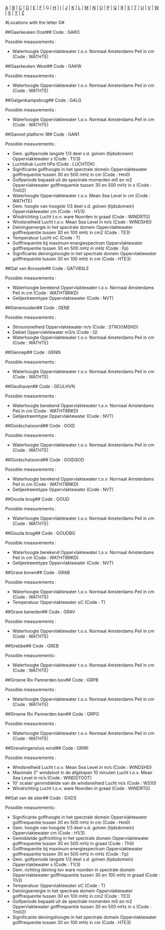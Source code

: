 [A](location_A.md) | [B](location_B.md) | [C](location_C.md) | [D](location_D.md) | [E](location_E.md) | [F](location_F.md) | G | [H](location_H.md) | [I](location_I.md) | [J](location_J.md) | [K](location_K.md) | [L](location_L.md) | [M](location_M.md) | [N](location_N.md) | [O](location_O.md) | [P](location_P.md) | [Q](location_Q.md) | [R](location_R.md) | [S](location_S.md) | [T](location_T.md) | [U](location_U.md) | [V](location_V.md) | [W](location_W.md) | [X](location_X.md) | [Y](location_Y.md) | [Z](location_Z.md)

#Locations with the letter G#


##Gaarkeuken Oost##
Code : GAKO

Possible measurements :
* Waterhoogte Oppervlaktewater t.o.v. Normaal Amsterdams Peil in cm (Code : WATHTE)

##Gaarkeuken West##
Code : GAKW

Possible measurements :
* Waterhoogte Oppervlaktewater t.o.v. Normaal Amsterdams Peil in cm (Code : WATHTE)

##Galgenkampsbrug##
Code : GALG

Possible measurements :
* Waterhoogte Oppervlaktewater t.o.v. Normaal Amsterdams Peil in cm (Code : WATHTE)

##Gannet platform 1##
Code : GAN1

Possible measurements :
* Gem. golfperiode langste 1/3 deel v.d. golven (tijdsdomein) Oppervlaktewater s (Code : T1/3)
* Luchtdruk Lucht hPa (Code : LUCHTDK)
* Significante golfhoogte in het spectrale domein Oppervlaktewater golffrequentie tussen 30 en 500 mHz in cm (Code : Hm0)
* Golfperiode bepaald uit de spectrale momenten m0 en m2 Oppervlaktewater golffrequentie tussen 30 en 500 mHz in s (Code : Tm02)
* Waterhoogte Oppervlaktewater t.o.v. Mean Sea Level in cm (Code : WATHTE)
* Gem. hoogte van hoogste 1/3 deel v.d. golven (tijdsdomein) Oppervlaktewater cm (Code : H1/3)
* Windrichting Lucht t.o.v. ware Noorden in graad (Code : WINDRTG)
* Windsnelheid Lucht t.o.v. Mean Sea Level in m/s (Code : WINDSHD)
* Deiningsenergie in het spectrale domein Oppervlaktewater golffrequentie tussen 30 en 100 mHz in cm2 (Code : TE3)
* Temperatuur Lucht oC (Code : T)
* Golffrequentie bij maximum energiespectrum Oppervlaktewater golffrequentie tussen 30 en 500 mHz in mHz (Code : Fp)
* Significante deiningshoogte in het spectrale domein Oppervlaktewater golffrequentie tussen 30 en 100 mHz in cm (Code : HTE3)

##Gat van Borssele##
Code : GATVBSLE

Possible measurements :
* Waterhoogte berekend Oppervlaktewater t.o.v. Normaal Amsterdams Peil in cm (Code : WATHTBRKD)
* Getijextreemtype Oppervlaktewater  (Code : NVT)

##Genemuiden##
Code : GENE

Possible measurements :
* Stroomsnelheid Oppervlaktewater m/s (Code : STROOMSHD)
* Debiet Oppervlaktewater m3/s (Code : Q)
* Waterhoogte Oppervlaktewater t.o.v. Normaal Amsterdams Peil in cm (Code : WATHTE)

##Gennep##
Code : GENN

Possible measurements :
* Waterhoogte Oppervlaktewater t.o.v. Normaal Amsterdams Peil in cm (Code : WATHTE)

##Geulhaven##
Code : GEULHVN

Possible measurements :
* Waterhoogte berekend Oppervlaktewater t.o.v. Normaal Amsterdams Peil in cm (Code : WATHTBRKD)
* Getijextreemtype Oppervlaktewater  (Code : NVT)

##Goidschalxoord##
Code : GOID

Possible measurements :
* Waterhoogte Oppervlaktewater t.o.v. Normaal Amsterdams Peil in cm (Code : WATHTE)

##Goidschalxoord##
Code : GOIDSOD

Possible measurements :
* Waterhoogte berekend Oppervlaktewater t.o.v. Normaal Amsterdams Peil in cm (Code : WATHTBRKD)
* Getijextreemtype Oppervlaktewater  (Code : NVT)

##Gouda brug##
Code : GOUD

Possible measurements :
* Waterhoogte Oppervlaktewater t.o.v. Normaal Amsterdams Peil in cm (Code : WATHTE)

##Gouda brug##
Code : GOUDBG

Possible measurements :
* Waterhoogte berekend Oppervlaktewater t.o.v. Normaal Amsterdams Peil in cm (Code : WATHTBRKD)
* Getijextreemtype Oppervlaktewater  (Code : NVT)

##Grave boven##
Code : GRAB

Possible measurements :
* Waterhoogte Oppervlaktewater t.o.v. Normaal Amsterdams Peil in cm (Code : WATHTE)
* Temperatuur Oppervlaktewater oC (Code : T)

##Grave beneden##
Code : GRAV

Possible measurements :
* Waterhoogte Oppervlaktewater t.o.v. Normaal Amsterdams Peil in cm (Code : WATHTE)

##Grebbe##
Code : GREB

Possible measurements :
* Waterhoogte Oppervlaktewater t.o.v. Normaal Amsterdams Peil in cm (Code : WATHTE)

##Groene Riv Pannerden bov##
Code : GRPB

Possible measurements :
* Waterhoogte Oppervlaktewater t.o.v. Normaal Amsterdams Peil in cm (Code : WATHTE)

##Groene Riv Pannerden ben##
Code : GRPO

Possible measurements :
* Waterhoogte Oppervlaktewater t.o.v. Normaal Amsterdams Peil in cm (Code : WATHTE)

##Grevelingensluis wind##
Code : GRWI

Possible measurements :
* Windsnelheid Lucht t.o.v. Mean Sea Level in m/s (Code : WINDSHD)
* Maximale 3" windstoot in de afgelopen 10 minuten Lucht t.o.v. Mean Sea Level in m/s (Code : WINDSTOOT)
* 10' scalair genmiddelde van de windsnelheid Lucht m/s (Code : WS10)
* Windrichting Lucht t.o.v. ware Noorden in graad (Code : WINDRTG)

##Gat van de stier##
Code : GVDS

Possible measurements :
* Significante golfhoogte in het spectrale domein Oppervlaktewater golffrequentie tussen 30 en 500 mHz in cm (Code : Hm0)
* Gem. hoogte van hoogste 1/3 deel v.d. golven (tijdsdomein) Oppervlaktewater cm (Code : H1/3)
* Gemiddelde golfrichting in het spectrale domein Oppervlaktewater golffrequentie tussen 30 en 500 mHz in graad (Code : Th0)
* Golffrequentie bij maximum energiespectrum Oppervlaktewater golffrequentie tussen 30 en 500 mHz in mHz (Code : Fp)
* Gem. golfperiode langste 1/3 deel v.d. golven (tijdsdomein) Oppervlaktewater s (Code : T1/3)
* Gem. richting deining tov ware noorden in spectrale domein Oppervlaktewater golffrequentie tussen 30 en 100 mHz in graad (Code : Th3)
* Temperatuur Oppervlaktewater oC (Code : T)
* Deiningsenergie in het spectrale domein Oppervlaktewater golffrequentie tussen 30 en 100 mHz in cm2 (Code : TE3)
* Golfperiode bepaald uit de spectrale momenten m0 en m2 Oppervlaktewater golffrequentie tussen 30 en 500 mHz in s (Code : Tm02)
* Significante deiningshoogte in het spectrale domein Oppervlaktewater golffrequentie tussen 30 en 100 mHz in cm (Code : HTE3)
